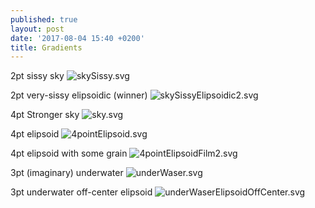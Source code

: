 ```yaml
---
published: true
layout: post
date: '2017-08-04 15:40 +0200'
title: Gradients
---
```

2pt sissy sky
![skySissy.svg]({{site.baseurl}}/media/skySissy.svg)

2pt very-sissy elipsoidic (winner)
![skySissyElipsoidic2.svg]({{site.baseurl}}/media/skySissyElipsoidic2.svg)

4pt Stronger sky
![sky.svg]({{site.baseurl}}/media/sky.svg)

4pt elipsoid
![4pointElipsoid.svg]({{site.baseurl}}/media/4pointElipsoid.svg)

4pt elipsoid with some grain
![4pointElipsoidFilm2.svg]({{site.baseurl}}/media/4pointElipsoidFilm2.svg)

3pt (imaginary) underwater
![underWaser.svg]({{site.baseurl}}/media/underWaser.svg)

3pt underwater off-center elipsoid
![underWaserElipsoidOffCenter.svg]({{site.baseurl}}/media/underWaserElipsoidOffCenter.svg)
